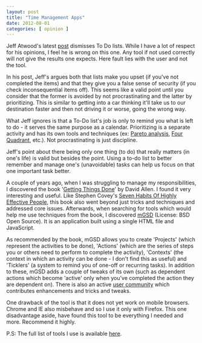 ```yaml
---
layout: post
title: "Time Management Apps"
date: 2012-08-01
categories: [ opinion ]
---
```

Jeff Atwood's latest [post](http://www.codinghorror.com/blog/2012/10/todont.html) dismisses To Do lists. While I have a lot of respect for his opinions, I feel he is wrong on this one. Any tool if not used correctly will not give the results one expects. Here fault lies with the user and not the tool.

In his post, Jeff's argues both that lists make you upset (if you've not completed the items) and that they give you a false sense of security (if you check inconsequential items off). This seems like a valid point until you consider that the former is avoided by not procrastinating and the latter by prioritizing. This is  similar to getting into a car thinking it'll take us to our destination faster and then not driving it or worse, going the wrong way.

What Jeff ignores is that a To-Do list's job is only to remind you what is left to do - it serves the same purpose as a calendar. Prioritizing is a separate activity and has its own tools and techniques (ex: [Pareto analysis](http://en.wikipedia.org/wiki/Pareto_analysis), [Four Quadrant](http://en.wikipedia.org/wiki/Time_management#The_Eisenhower_Method), etc.). Not procrastinating is just discipline.

Jeff's point about there being only one thing (to do) that really matters (in one's life) is valid but besides the point. Using a to-do list to better remember and manage one's (unavoidable) tasks can help us focus on that one important task better. 

A couple of years ago, when I was struggling to manage my responsibilities, I discovered the book '[Getting Things Done](http://en.wikipedia.org/wiki/Getting_Things_Done)' by David Allen. I found it very interesting and useful. Like Stephen Covey's [Seven Habits Of Highly Effective People](http://en.wikipedia.org/wiki/Seven_Habits_of_Highly_Effective_People), this book also went beyond just tricks and techniques and addressed core issues. Afterwards, when searching for tools which would help me use techniques from the book, I discovered [mGSD](http://mgsd.tiddlyspot.com/#mGSD) (License: BSD Open Source). It is an application built using a single HTML file and JavaScript. 

As recommended by the book, mGSD allows you to create 'Projects' (which represent the activities to be done), 'Actions' (which are the series of steps you or others need to perform  to complete the activity), 'Contexts' (the context in which an activity can be done - I don't find this as useful) and 'Ticklers' (a system to remind you of one-off or recurring tasks). In addition to these, mGSD adds a couple of tweaks of its own (such as dependent actions which become 'active' only when you've completed the action they are dependent on). There is also an active [user community](https://groups.google.com/forum/#!forum/gtd-tiddlywiki) which contributes enhancements and tricks and tweaks.

One drawback of the tool is that it does not yet work on mobile browsers. Chrome and IE also misbehave and so I use it only with Firefox. This one disadvantage aside, have found this tool to be everything I needed and more. Recommend it highly. 

P.S: The full list of tools I use is available [here](http://delicious.com/vivekkodira/tools).
